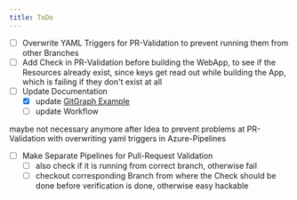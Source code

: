 ```yaml
---
title: ToDo
---
```


- [ ] Overwrite YAML Triggers for PR-Validation to prevent running them from other Branches
- [ ] Add Check in PR-Validation before building the WebApp, to see if the Resources already exist, since keys get read out while building the App, which is failing if they don't exist at all
- [ ] Update Documentation
    - [x] update [GitGraph Example](https://mauwii.github.io/django_devops/todo/#gitgraph-example)
    - [ ] update Workflow

maybe not necessary anymore after Idea to prevent problems at PR-Validation with overwriting yaml triggers in Azure-Pipelines

- [ ] Make Separate Pipelines for Pull-Request Validation
    - [ ] also check if it is running from correct branch, otherwise fail
    - [ ] checkout corresponding Branch from where the Check should be done before verification is done, otherwise easy hackable
